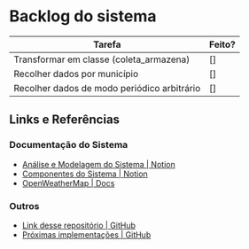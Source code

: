# Backlog do sistema

| Tarefa | Feito? |
|---| --- | 
| Transformar em classe (coleta_armazena)| [] |
| Recolher dados por município | [] |
| Recolher dados de modo periódico arbitrário | [] |

## Links e Referências

### Documentação do Sistema

- [Análise e Modelagem do Sistema | Notion](https://budkee.notion.site/Open-Weather-Map-3b2e4e5a58ec4898ad31f94c178ca2db?pvs=4)
- [Componentes do Sistema | Notion](https://budkee.notion.site/Componentes-de-software-4c32db42b6584c9982c5c0b9314c788b?pvs=4)
- [OpenWeatherMap | Docs](https://openweathermap.org/current)

### Outros

- [Link desse repositório | GitHub](https://github.com/budkee/coleta_armazenamento_ddd)
- [Próximas implementações | GitHub](backlog.md)
